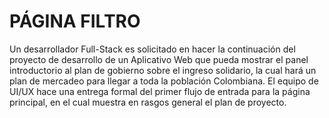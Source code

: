 # PÁGINA FILTRO
Un desarrollador Full-Stack es solicitado en hacer la continuación del proyecto de desarrollo de un Aplicativo Web que pueda mostrar el panel introductorio al plan de gobierno sobre el ingreso solidario, la cual hará un plan de mercadeo para llegar a toda la población Colombiana. El equipo de UI/UX hace una entrega formal del primer flujo de entrada para la página principal, en el cual muestra en rasgos general el plan de proyecto.


